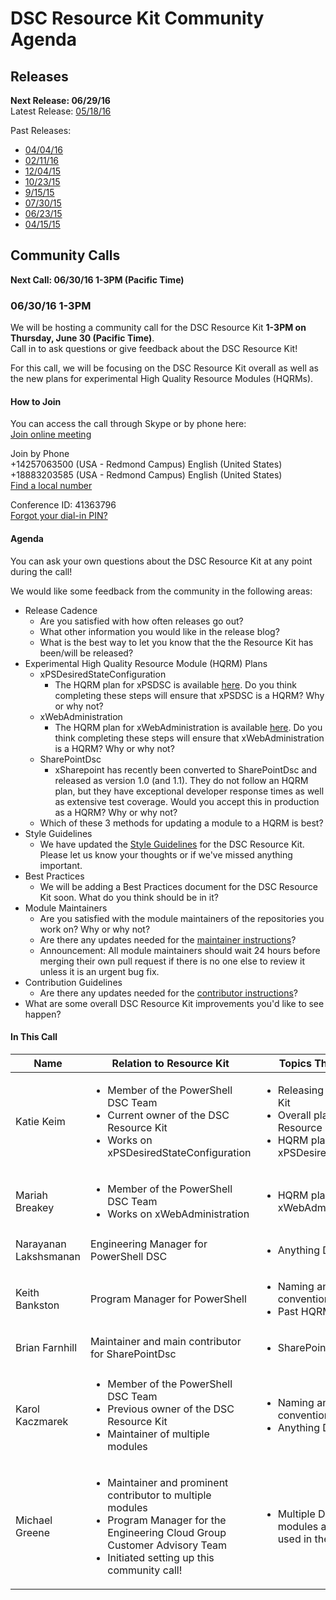 # DSC Resource Kit Community Agenda

## Releases
**Next Release: 06/29/16**  
Latest Release: [05/18/16](https://blogs.msdn.microsoft.com/powershell/2016/05/18/dsc-resource-kit-anniversary-release/)

Past Releases:
- [04/04/16](https://blogs.msdn.microsoft.com/powershell/2016/04/04/dsc-resource-kit-update/)
- [02/11/16](https://blogs.msdn.microsoft.com/powershell/2016/02/11/dsc-resource-kit-gets-even-bigger/)
- [12/04/15](https://blogs.msdn.microsoft.com/powershell/2015/12/04/recent-updates-to-dsc-resource-kit/)
- [10/23/15](https://blogs.msdn.microsoft.com/powershell/2015/10/23/dsc-resource-kit-updates-are-here/)
- [9/15/15](https://blogs.msdn.microsoft.com/powershell/2015/09/15/updated-dsc-resource-kit-available-in-the-powershell-gallery/)
- [07/30/15](https://blogs.msdn.microsoft.com/powershell/2015/07/30/whats-new-in-dsc-resource-kit/)
- [06/23/15](https://blogs.msdn.microsoft.com/powershell/2015/06/23/dsc-resource-kit-flourishes-as-open-source/)
- [04/15/15](https://blogs.msdn.microsoft.com/powershell/2015/04/27/dsc-resource-kit-moved-to-github/)

## Community Calls
**Next Call: 06/30/16 1-3PM (Pacific Time)**

### 06/30/16 1-3PM
We will be hosting a community call for the DSC Resource Kit **1-3PM on Thursday, June 30 (Pacific Time)**.  
Call in to ask questions or give feedback about the DSC Resource Kit!

For this call, we will be focusing on the DSC Resource Kit overall as well as the new plans for experimental High Quality Resource Modules (HQRMs).

#### How to Join
You can access the call through Skype or by phone here:  
[Join online meeting](https://join.microsoft.com/meet/kakeim/T6UIT4BH)

Join by Phone  
+14257063500 (USA - Redmond Campus)            English (United States)  
+18883203585 (USA - Redmond Campus)            English (United States)  
[Find a local number](https://join.microsoft.com/dialin)  

Conference ID: 41363796  
[Forgot your dial-in PIN?](https://join.microsoft.com/dialin) 

#### Agenda
You can ask your own questions about the DSC Resource Kit at any point during the call!

We would like some feedback from the community in the following areas:
- Release Cadence
  - Are you satisfied with how often releases go out?
  - What other information you would like in the release blog?
  - What is the best way to let you know that the the Resource Kit has been/will be released?
- Experimental High Quality Resource Module (HQRM) Plans
  - xPSDesiredStateConfiguration
    - The HQRM plan for xPSDSC is available [here](https://github.com/PowerShell/xPSDesiredStateConfiguration/blob/dev/HighQualityResourceModulePlan.md). Do you think completing these steps will ensure that xPSDSC is a HQRM? Why or why not?
  - xWebAdministration
    - The HQRM plan for xWebAdministration is available [here](https://github.com/PowerShell/xWebAdministration/blob/dev/HighQualityResourceKitPlan.md). Do you think completing these steps will ensure that xWebAdministration is a HQRM? Why or why not?
  - SharePointDsc
    - xSharepoint has recently been converted to SharePointDsc and released as version 1.0 (and 1.1). They do not follow an HQRM plan, but they have exceptional developer response times as well as extensive test coverage. Would you accept this in production as a HQRM? Why or why not?
  - Which of these 3 methods for updating a module to a HQRM is best?
- Style Guidelines
  - We have updated the [Style Guidelines](https://github.com/PowerShell/DscResources/blob/master/StyleGuidelines.md) for the DSC Resource Kit. Please let us know your thoughts or if we've missed anything important.
- Best Practices
  - We will be adding a Best Practices document for the DSC Resource Kit soon. What do you think should be in it?
- Module Maintainers
  - Are you satisfied with the module maintainers of the repositories you work on? Why or why not?
  - Are there any updates needed for the [maintainer instructions](https://github.com/PowerShell/DscResources/blob/master/Maintainers.md)?
  - Announcement: All module maintainers should wait 24 hours before merging their own pull request if there is no one else to review it unless it is an urgent bug fix.
- Contribution Guidelines
  - Are there any updates needed for the [contributor instructions](https://github.com/PowerShell/DscResources/blob/master/CONTRIBUTING.md)?
- What are some overall DSC Resource Kit improvements you'd like to see happen?

#### In This Call

| Name | Relation to Resource Kit | Topics They Can Discuss | GitHub Handle | Twitter Handle | 
| ---- | ------------------------ | ----------------------- | ------------- | -------------- | 
| Katie Keim | <ul><li> Member of the PowerShell DSC Team </li><li> Current owner of the DSC Resource Kit </li><li> Works on xPSDesiredStateConfiguration</li></ul> | <ul><li> Releasing the DSC Resource Kit </li><li> Overall plans for the DSC Resource Kit </li><li> HQRM plan for xPSDesiredStateConfiguration </li></ul> | [@kwirkykat](https://github.com/kwirkykat) | [@katiedsc](https://twitter.com/katiedsc) | 
| Mariah Breakey | <ul><li> Member of the PowerShell DSC Team </li><li> Works on xWebAdministration </li></ul> | <ul><li> HQRM plan for xWebAdministration </li></ul> | [@mbreakey3](https://github.com/mbreakey3) | [@mbreakey7](https://twitter.com/mbreakey7) |
| Narayanan Lakshsmanan |  Engineering Manager for PowerShell DSC | <ul><li> Anything DSC </li></ul> | [@nanalakshmanan](https://github.com/nanalakshmanan) | [@NanaLakshmanan](https://twitter.com/NanaLakshmanan) |
| Keith Bankston | Program Manager for PowerShell | <ul><li> Naming and versioning convention for resources </li><li> Past HQRM plans </li></ul> | [@JKeithB](https://github.com/JKeithB) | [@JKeithB_Msft](https://twitter.com/JKeithB_Msft) |
| Brian Farnhill | Maintainer and main contributor for SharePointDsc | <ul><li> SharePointDsc </li></ul> | [@BrianFarnhill](https://github.com/BrianFarnhill) | [@BrianFarnhill](https://twitter.com/BrianFarnhill) |
| Karol Kaczmarek | <ul><li> Member of the PowerShell DSC Team </li><li> Previous owner of the DSC Resource Kit </li><li> Maintainer of multiple modules </li></ul> | <ul><li> Naming and versioning convention for resources </li><li> Anything DSC Resource Kit </li></ul> | [@KarolKaczmarek](https://github.com/KarolKaczmarek) | [@KarolKaczmarek](https://twitter.com/KarolKaczmarek) |
| Michael Greene | <ul><li> Maintainer and prominent contributor to multiple modules </li><li> Program Manager for the Engineering Cloud Group Customer Advisory Team </li><li> Initiated setting up this community call! </li></ul> | <ul><li> Multiple DSC resource modules and how they are used in the real world </ul></li> | [@mgreenegit](https://github.com/mgreenegit) | [@migreene](https://twitter.com/migreene) |
